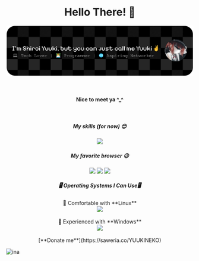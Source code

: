 <h1 align="center">Hello There! 👋</h1>

<p align="center">
  <img src="asset/with-pfp.png" alt="shiroiYuuki"/>
</p>

<br>

<h4 align="center">Nice to meet ya ^_^</h4>

<br>

<h5 align="center">My skills (for now) 😊</h5>
<p align="center">
  <a href="https://skillicons.dev">
    <img src="https://skillicons.dev/icons?i=js,html,css,ps&perline=3" />
  </a>
</p>

<h5 align="center">My favorite browser 😉</h5>
<p align="center">
  <img src="https://img.shields.io/badge/Brave-FF1B2D?style=for-the-badge&logo=Brave&logoColor=white"/>
  <img src="https://img.shields.io/badge/Google_chrome-4285F4?style=for-the-badge&logo=Google-chrome&logoColor=white"/>
  <img src="https://img.shields.io/badge/Tor_Browser-7D4698?style=for-the-badge&logo=Tor-Browser&logoColor=white"/>
</p>

<h5 align="center">🖥️ Operating Systems I Can Use🖥️</h5>

<p align="center">
  🐧 Comfortable with **Linux** <br>
  <img src="https://img.shields.io/badge/Linux-FCC624?style=for-the-badge&logo=linux&logoColor=black"/>  
</p>

<p align="center">
  🔳 Experienced with **Windows** <br>
  <img src="https://img.shields.io/badge/Windows-0078D6?style=for-the-badge&logo=windows&logoColor=white"/>  
</p>



<p align="center">
    [**Donate me**](https://saweria.co/YUUKINEKO)  
</p>

![ina](https://tenor.com/view/takodachi-ina-ninomae-ninomae-inanis-hololive-gif-20761271) 

